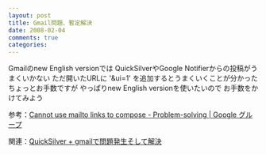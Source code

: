 ```yaml
---
layout: post
title: Gmail問題、暫定解決
date: 2008-02-04
comments: true
categories:
---
```



Gmailのnew English versionでは
QuickSilverやGoogle Notifierからの投稿がうまくいかない
ただ開いたURLに '&ui=1' を追加するとうまくいくことが分かった
ちょっとお手数ですが
やっぱりnew English versionを使いたいので
お手数をかけてみよう

参考：[Cannot use mailto links to compose - Problem-solving | Google グループ](http://groups.google.to/group/Gmail-Problem-solving/msg/deaa183694ac82d8)

関連：[QuickSilver + gmailで問題発生そして解決](/2008/01/19/QuickSilver-gmail/)
